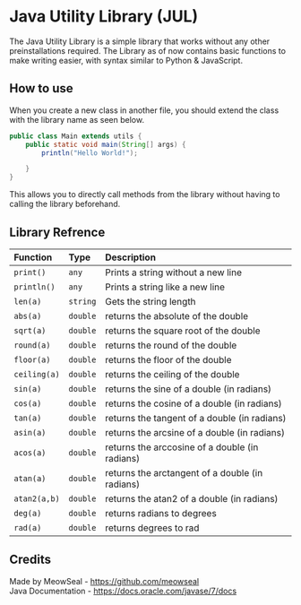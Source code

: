 
#  Java Utility Library (JUL)

The Java Utility Library is a simple library that works without any other preinstallations required. The Library as of now contains basic functions to make writing easier, with syntax similar to Python & JavaScript.
## How to use
When you create a new class in another file, you should extend the class with the library name as seen below.
```java
public class Main extends utils {
    public static void main(String[] args) {
        println("Hello World!");

    }
}
```
This allows you to directly call methods from the library without having to calling the library beforehand.

## Library Refrence


| Function | Type     | Description                |
| :-------- | :------- | :------------------------- |
| `print()` | `any` | Prints a string without a new line 
| `println()` | `any` | Prints a string like a new line |
| `len(a)` | `string` | Gets the string length |
| `abs(a)` | `double` | returns the absolute of the double  |
| `sqrt(a)` | `double` | returns the square root of the double |
| `round(a)` | `double` | returns the round of the double |
| `floor(a)` | `double` |returns the floor of the double  |
| `ceiling(a)` | `double` | returns the ceiling of the double |
| `sin(a)` | `double` | returns the sine of a double (in radians) |
| `cos(a)` | `double` | returns the cosine of a double (in radians) |
| `tan(a)` | `double` | returns the tangent of a double (in radians) |
| `asin(a)` | `double` | returns the arcsine of a double (in radians) |
| `acos(a)` | `double` | returns the arccosine of a double (in radians) |
| `atan(a)` | `double` | returns the arctangent of a double (in radians) |
| `atan2(a,b)` | `double` | returns the atan2 of a double (in radians) |
| `deg(a)` | `double` | returns radians to degrees |
| `rad(a)` | `double` | returns degrees to rad |


## Credits
Made by MeowSeal - https://github.com/meowseal    
Java Documentation - https://docs.oracle.com/javase/7/docs  

